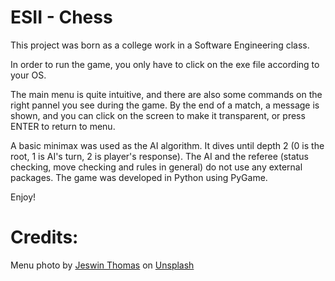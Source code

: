 # ESII - Chess

This project was born as a college work in a Software Engineering class.

In order to run the game, you only have to click on the exe file according to your OS.

The main menu is quite intuitive, and there are also some commands on the right pannel you see during the game. By the end of a match, a message is shown, and you can click on the screen to make it transparent, or press ENTER to return to menu.

A basic minimax was used as the AI algorithm. It dives until depth 2 (0 is the root, 1 is AI's turn, 2 is player's response). The AI and the referee (status checking, move checking and rules in general) do not use any external packages. The game was developed in Python using PyGame.

Enjoy!

# Credits:
Menu photo by [Jeswin Thomas](https://unsplash.com/@jeswinthomas?utm_source=unsplash&utm_medium=referral&utm_content=creditCopyText) on [Unsplash](https://unsplash.com/s/photos/chess?utm_source=unsplash&utm_medium=referral&utm_content=creditCopyText)
